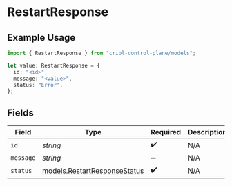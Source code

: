 # RestartResponse

## Example Usage

```typescript
import { RestartResponse } from "cribl-control-plane/models";

let value: RestartResponse = {
  id: "<id>",
  message: "<value>",
  status: "Error",
};
```

## Fields

| Field                                                              | Type                                                               | Required                                                           | Description                                                        |
| ------------------------------------------------------------------ | ------------------------------------------------------------------ | ------------------------------------------------------------------ | ------------------------------------------------------------------ |
| `id`                                                               | *string*                                                           | :heavy_check_mark:                                                 | N/A                                                                |
| `message`                                                          | *string*                                                           | :heavy_minus_sign:                                                 | N/A                                                                |
| `status`                                                           | [models.RestartResponseStatus](../models/restartresponsestatus.md) | :heavy_check_mark:                                                 | N/A                                                                |